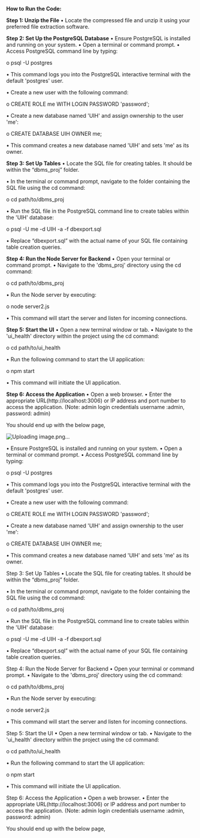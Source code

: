 

**How to Run the Code:**

**Step 1: Unzip the File**
•	Locate the compressed file and unzip it using your preferred file extraction software.

**Step 2: Set Up the PostgreSQL Database**
•	Ensure PostgreSQL is installed and running on your system.
•	Open a terminal or command prompt.
•	Access PostgreSQL command line by typing:

o	psql -U postgres

•	This command logs you into the PostgreSQL interactive terminal with the default 'postgres' user.

•	Create a new user with the following command:

o	CREATE ROLE me WITH LOGIN PASSWORD 'password';

•	Create a new database named 'UIH' and assign ownership to the user 'me':

o	CREATE DATABASE UIH OWNER me;

•	This command creates a new database named 'UIH' and sets 'me' as its owner.

**Step 3: Set Up Tables**
•	Locate the SQL file for creating tables. It should be within the “dbms_proj” folder.

•	In the terminal or command prompt, navigate to the folder containing the SQL file using the cd command:

o	cd path/to/dbms_proj

•	Run the SQL file in the PostgreSQL command line to create tables within the 'UIH' database:

o	psql -U me -d UIH -a -f dbexport.sql

•	Replace “dbexport.sql” with the actual name of your SQL file containing table creation queries.

**Step 4: Run the Node Server for Backend**
•	Open your terminal or command prompt.
•	Navigate to the 'dbms_proj' directory using the cd command:

o	cd path/to/dbms_proj

•	Run the Node server by executing:

o	node server2.js

•	This command will start the server and listen for incoming connections.

**Step 5: Start the UI**
•	Open a new terminal window or tab.
•	Navigate to the 'ui_health' directory within the project using the cd command:

o	cd path/to/ui_health

•	Run the following command to start the UI application:

o	npm start

•	This command will initiate the UI application.

**Step 6: Access the Application**
•	Open a web browser.
•	Enter the appropriate URL(http://localhost:3006) or IP address and port number to access the application. 
(Note: admin login credentials username :admin, password: admin)

You should end up with the below page,

 

  
 

  
   

 
![Uploading image.png…]()

•	Ensure PostgreSQL is installed and running on your system.
•	Open a terminal or command prompt.
•	Access PostgreSQL command line by typing:

o	psql -U postgres

•	This command logs you into the PostgreSQL interactive terminal with the default 'postgres' user.

•	Create a new user with the following command:

o	CREATE ROLE me WITH LOGIN PASSWORD 'password';

•	Create a new database named 'UIH' and assign ownership to the user 'me':

o	CREATE DATABASE UIH OWNER me;

•	This command creates a new database named 'UIH' and sets 'me' as its owner.

Step 3: Set Up Tables
•	Locate the SQL file for creating tables. It should be within the “dbms_proj” folder.

•	In the terminal or command prompt, navigate to the folder containing the SQL file using the cd command:

o	cd path/to/dbms_proj

•	Run the SQL file in the PostgreSQL command line to create tables within the 'UIH' database:

o	psql -U me -d UIH -a -f dbexport.sql

•	Replace “dbexport.sql” with the actual name of your SQL file containing table creation queries.

Step 4: Run the Node Server for Backend
•	Open your terminal or command prompt.
•	Navigate to the 'dbms_proj' directory using the cd command:

o	cd path/to/dbms_proj

•	Run the Node server by executing:

o	node server2.js

•	This command will start the server and listen for incoming connections.

Step 5: Start the UI
•	Open a new terminal window or tab.
•	Navigate to the 'ui_health' directory within the project using the cd command:

o	cd path/to/ui_health

•	Run the following command to start the UI application:

o	npm start

•	This command will initiate the UI application.

Step 6: Access the Application
•	Open a web browser.
•	Enter the appropriate URL(http://localhost:3006) or IP address and port number to access the application. 
(Note: admin login credentials username :admin, password: admin)

You should end up with the below page,

 
